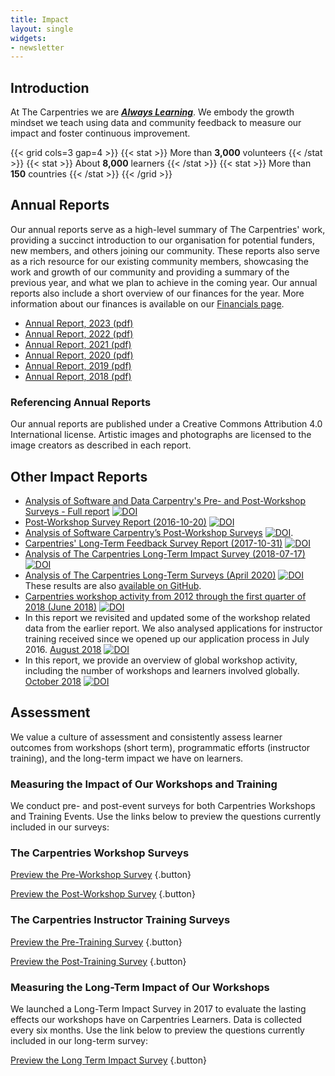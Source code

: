 ```yaml
---
title: Impact
layout: single
widgets:
- newsletter
---
```


## Introduction

At The Carpentries we are **_[Always Learning](/about-us/#our-values)_**. We embody the growth mindset we teach using data and community feedback to measure our impact and foster continuous improvement.

{{< grid cols=3 gap=4 >}}
  {{< stat >}}
    More than **3,000** volunteers
  {{< /stat >}}
  {{< stat >}}
    About **8,000** learners
  {{< /stat >}}
  {{< stat >}}
    More than **150** countries
  {{< /stat >}}
{{< /grid >}}

## Annual Reports

Our annual reports serve as a high-level summary of The Carpentries' work, providing a succinct introduction to our organisation for potential funders, new members, and others joining our community. These reports also serve as a rich resource for our existing community members, showcasing the work and growth of our community and providing a summary of the previous year, and what we plan to achieve in the coming year. Our annual reports also include a short overview of our finances for the year. More information about our finances is available on our [Financials page](/about-us/financials). 

- [Annual Report, 2023 (pdf)](/reports/annual-reports/2023AnnualReport.pdf)
- [Annual Report, 2022 (pdf)](/reports/annual-reports/2022AnnualReport.pdf)
- [Annual Report, 2021 (pdf)](/reports/annual-reports/2021AnnualReport.pdf)
- [Annual Report, 2020 (pdf)](/reports/annual-reports/2020AnnualReport.pdf)
- [Annual Report, 2019 (pdf)](/reports/annual-reports/2019AnnualReport.pdf)
- [Annual Report, 2018 (pdf)](/reports/annual-reports/2018AnnualReport.pdf)

### Referencing Annual Reports

Our annual reports are published under a Creative Commons Attribution 4.0 International license. Artistic images and photographs are licensed to the image creators as described in each report.





## Other Impact Reports

- [Analysis of Software and Data Carpentry's Pre- and Post-Workshop Surveys - Full report](https://zenodo.org/record/1325464#.W2KGvNIzY2x) [![DOI](https://zenodo.org/badge/DOI/10.5281/zenodo.1325464.svg)](https://doi.org/10.5281/zenodo.1325464)
- [Post-Workshop Survey Report (2016-10-20)](https://doi.org/10.5281/zenodo.165858) [![DOI](https://zenodo.org/badge/DOI/10.5281/zenodo.165858.svg)](https://doi.org/10.5281/zenodo.165858)
- [Analysis of Software Carpentry’s Post-Workshop Surveys](https://doi.org/10.5281/zenodo.1043533) [![DOI](https://zenodo.org/badge/DOI/10.5281/zenodo.1043533.svg)](https://doi.org/10.5281/zenodo.1043533).
- [Carpentries' Long-Term Feedback Survey Report (2017-10-31)](https://doi.org/10.5281/zenodo.1039944) [![DOI](https://zenodo.org/badge/DOI/10.5281/zenodo.1039944.svg)](https://doi.org/10.5281/zenodo.1039944)
- [Analysis of The Carpentries Long-Term Impact Survey (2018-07-17)](https://doi.org/10.5281/zenodo.1402200) [![DOI](https://zenodo.org/badge/DOI/10.5281/zenodo.1402200.svg)](https://doi.org/10.5281/zenodo.1402200)  
- [Analysis of The Carpentries Long-Term Surveys (April 2020)](https://zenodo.org/record/3728205#.XoOlTnVKjRZ) [![DOI](https://zenodo.org/badge/DOI/10.5281/zenodo.3728205.svg)](https://doi.org/10.5281/zenodo.3728205)  These results are also [available on GitHub](https://carpentries.github.io/assessment/learner-assessment/reports/2020-01-long-term-report.html).
- [Carpentries workshop activity from 2012 through the first quarter of 2018 (June 2018)](https://doi.org/10.5281/zenodo.1404426) [![DOI](https://zenodo.org/badge/DOI/10.5281/zenodo.1404426.svg)](https://doi.org/10.5281/zenodo.1404426)   
- In this report we revisited and updated some of the workshop related data from the earlier report. We also analysed applications for instructor training received since we opened up our application process in July 2016. [August 2018](https://doi.org/10.5281/zenodo.1404428) [![DOI](https://zenodo.org/badge/DOI/10.5281/zenodo.1404428.svg)](https://doi.org/10.5281/zenodo.1404428)
- In this report, we provide an overview of global workshop activity, including the number of workshops and learners involved globally. [October 2018](https://doi.org/10.5281/zenodo.2325620) [![DOI](https://zenodo.org/badge/DOI/10.5281/zenodo.2325620.svg)](https://doi.org/10.5281/zenodo.2325620)


## Assessment

We value a culture of assessment and consistently assess learner outcomes from workshops (short term), programmatic efforts (instructor training), and the long-term impact we have on learners.

### Measuring the Impact of Our Workshops and Training

We conduct pre- and post-event surveys for both Carpentries Workshops and Training Events. Use the links below to preview the questions currently included in our surveys:

### The Carpentries Workshop Surveys

[Preview the Pre-Workshop Survey](https://carpentries.github.io/assessment-archives/pre-workshop/pre-workshop.html)
{.button}

[Preview the Post-Workshop Survey](https://carpentries.github.io/assessment-archives/post-workshop/post-workshop.html)
{.button}

### The Carpentries Instructor Training Surveys

[Preview the Pre-Training Survey](https://carpentries.github.io/assessment-archives/instructor-training-pre/instructor-training-pre.html)
{.button}

[Preview the Post-Training Survey](https://carpentries.github.io/assessment-archives/instructor-training-post/instructor-training-post.html)
{.button}

### Measuring the Long-Term Impact of Our Workshops

We launched a Long-Term Impact Survey in 2017 to evaluate the lasting effects our workshops have on Carpentries Learners. Data is collected every six months. Use the link below to preview the questions currently included in our long-term survey:

[Preview the Long Term Impact Survey](https://carpentries.github.io/assessment-archives/long-term/long-term.html)
{.button}
